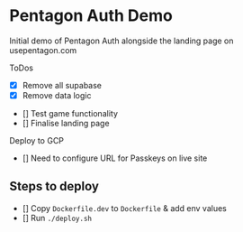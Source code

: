 # Pentagon Auth Demo

Initial demo of Pentagon Auth alongside the landing page on usepentagon.com

ToDos
- [x] Remove all supabase
- [x] Remove data logic
- [] Test game functionality
- [] Finalise landing page

Deploy to GCP
- [] Need to configure URL for Passkeys on live site

## Steps to deploy
- [] Copy `Dockerfile.dev` to `Dockerfile` & add env values
- [] Run `./deploy.sh`